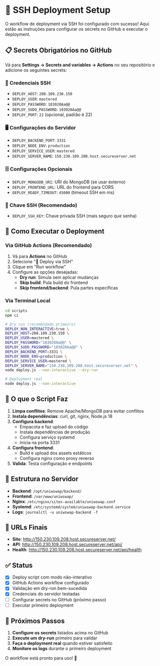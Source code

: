 # 🚢 SSH Deployment Setup

O workflow de deployment via SSH foi configurado com sucesso! Aqui estão as instruções para configurar os secrets no GitHub e executar o deployment.

## 📋 Secrets Obrigatórios no GitHub

Vá para **Settings → Secrets and variables → Actions** no seu repositório e adicione os seguintes secrets:

### 🔐 Credenciais SSH
- `DEPLOY_HOST`: `208.109.230.150`
- `DEPLOY_USER`: `mastered`
- `DEPLOY_PASSWORD`: `103020Aa@@`
- `DEPLOY_SUDO_PASSWORD`: `103020Aa@@`
- `DEPLOY_PORT`: `22` (opcional, padrão é 22)

### 🖥️ Configurações do Servidor
- `DEPLOY_BACKEND_PORT`: `3331`
- `DEPLOY_NODE_ENV`: `production`
- `DEPLOY_SERVICE_USER`: `mastered`
- `DEPLOY_SERVER_NAME`: `150.230.109.208.host.secureserver.net`

### 🗄️ Configurações Opcionais
- `DEPLOY_MONGODB_URI`: URI do MongoDB (se usar externo)
- `DEPLOY_FRONTEND_URL`: URL do frontend para CORS
- `DEPLOY_READY_TIMEOUT`: `45000` (timeout SSH em ms)

### 🔑 Chave SSH (Recomendado)
- `DEPLOY_SSH_KEY`: Chave privada SSH (mais seguro que senha)

## 🚀 Como Executar o Deployment

### Via GitHub Actions (Recomendado)
1. Vá para **Actions** no GitHub
2. Selecione "🚢 Deploy via SSH"
3. Clique em "Run workflow"
4. Configure as opções desejadas:
   - **Dry run**: Simula sem aplicar mudanças
   - **Skip build**: Pula build do frontend
   - **Skip frontend/backend**: Pula partes específicas

### Via Terminal Local
```bash
cd scripts
npm ci

# Dry run (recomendado primeiro)
DEPLOY_NON_INTERACTIVE=true \
DEPLOY_HOST=208.109.230.150 \
DEPLOY_USER=mastered \
DEPLOY_PASSWORD="103020Aa@@" \
DEPLOY_SUDO_PASSWORD="103020Aa@@" \
DEPLOY_BACKEND_PORT=3331 \
DEPLOY_NODE_ENV=production \
DEPLOY_SERVICE_USER=mastered \
DEPLOY_SERVER_NAME="150.230.109.208.host.secureserver.net" \
node deploy.js --non-interactive --dry-run

# Deployment real
node deploy.js --non-interactive
```

## 📁 O que o Script Faz

1. **Limpa conflitos**: Remove Apache/MongoDB para evitar conflitos
2. **Instala dependências**: curl, git, nginx, Node.js 18
3. **Configura backend**:
   - Empacota e faz upload do código
   - Instala dependências de produção
   - Configura serviço systemd
   - Inicia na porta 3331
4. **Configura frontend**:
   - Build e upload dos assets estáticos
   - Configura nginx como proxy reverso
5. **Valida**: Testa configuração e endpoints

## 🔧 Estrutura no Servidor

- **Backend**: `/opt/uniwswap/backend/`
- **Frontend**: `/var/www/uniwswap/`
- **Nginx**: `/etc/nginx/sites-available/uniwswap.conf`
- **Systemd**: `/etc/systemd/system/uniwswap-backend.service`
- **Logs**: `journalctl -u uniwswap-backend -f`

## 🎯 URLs Finais

- **Site**: http://150.230.109.208.host.secureserver.net/
- **API**: http://150.230.109.208.host.secureserver.net/api/
- **Health**: http://150.230.109.208.host.secureserver.net/api/health

## ✅ Status

- [x] Deploy script com modo não-interativo
- [x] GitHub Actions workflow configurado
- [x] Validação em dry-run bem-sucedida
- [x] Credenciais do servidor testadas
- [ ] Configurar secrets no GitHub (próximo passo)
- [ ] Executar primeiro deployment

## 🚨 Próximos Passos

1. **Configure os secrets** listados acima no GitHub
2. **Execute um dry-run** primeiro para validar
3. **Faça o deployment real** quando estiver satisfeito
4. **Monitore os logs** durante o primeiro deployment

O workflow está pronto para uso! 🎉